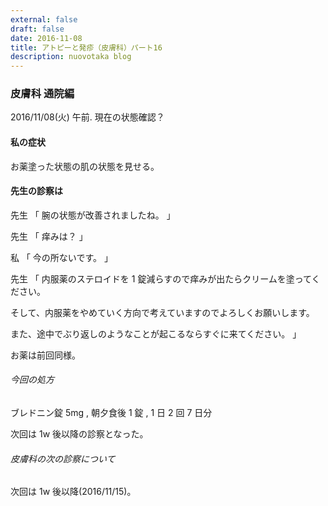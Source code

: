 ```yaml
---
external: false
draft: false
date: 2016-11-08
title: アトピーと発疹（皮膚科）パート16
description: nuovotaka blog
---
```


### 皮膚科 通院編

2016/11/08(火) 午前.
現在の状態確認？

#### 私の症状

お薬塗った状態の肌の状態を見せる。

#### 先生の診察は

先生
「
腕の状態が改善されましたね。
」

先生
「
痒みは？
」

私
「
今の所ないです。
」

先生
「
内服薬のステロイドを 1 錠減らすので痒みが出たらクリームを塗ってください。

そして、内服薬をやめていく方向で考えていますのでよろしくお願いします。

また、途中でぶり返しのようなことが起こるならすぐに来てください。
」

お薬は前回同様。

###### 今回の処方

ブレドニン錠 5mg , 朝夕食後 1 錠 , 1 日 2 回 7 日分

次回は 1w 後以降の診察となった。

###### 皮膚科の次の診察について

次回は 1w 後以降(2016/11/15)。
